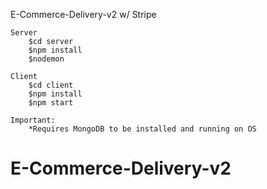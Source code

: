 E-Commerce-Delivery-v2 w/ Stripe 

	Server
		$cd server
		$npm install
		$nodemon

	Client
		$cd client
		$npm install
		$npm start

	Important:
		*Requires MongoDB to be installed and running on OS
# E-Commerce-Delivery-v2
